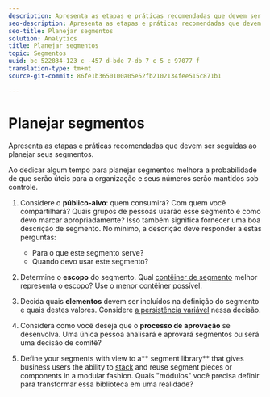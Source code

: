 ```yaml
---
description: Apresenta as etapas e práticas recomendadas que devem ser seguidas ao planejar seus segmentos.
seo-description: Apresenta as etapas e práticas recomendadas que devem ser seguidas ao planejar seus segmentos.
seo-title: Planejar segmentos
solution: Analytics
title: Planejar segmentos
topic: Segmentos
uuid: bc 522834-123 c -457 d-bde 7-db 7 c 5 c 97077 f
translation-type: tm+mt
source-git-commit: 86fe1b3650100a05e52fb2102134fee515c871b1

---
```



# Planejar segmentos

Apresenta as etapas e práticas recomendadas que devem ser seguidas ao planejar seus segmentos.

Ao dedicar algum tempo para planejar segmentos melhora a probabilidade de que serão úteis para a organização e seus números serão mantidos sob controle.

1. Considere o **público-alvo**: quem consumirá? Com quem você compartilhará? Quais grupos de pessoas usarão esse segmento e como devo marcar apropriadamente? Isso também significa fornecer uma boa descrição de segmento. No mínimo, a descrição deve responder a estas perguntas:

   * Para o que este segmento serve?
   * Quando devo usar este segmento?

1. Determine o **escopo** do segmento. Qual [contêiner de segmento](../../../components/c-segmentation/seg-overview.md#concept_82653C7E29FE49F5A4B5E5E93B0A6399) melhor representa o escopo? Use o menor contêiner possível.

1. Decida quais **elementos** devem ser incluídos na definição do segmento e quais destes valores. Considere [a persistência variável](../../../components/c-segmentation/seg-overview.md#concept_E579D72B1C644AE9A4C4EAF6B47A4DCB) nessa decisão.

1. Considera como você deseja que o **processo de aprovação** se desenvolva. Uma única pessoa analisará e aprovará segmentos ou será uma decisão de comitê?
1. Define your segments with view to a** segment library** that gives business users the ability to [stack](../../../components/c-segmentation/c-segmentation-workflow/seg-build.md#concept_40C299B60B354E10B344702EA3138B34) and reuse segment pieces or components in a modular fashion. Quais "módulos" você precisa definir para transformar essa biblioteca em uma realidade?

